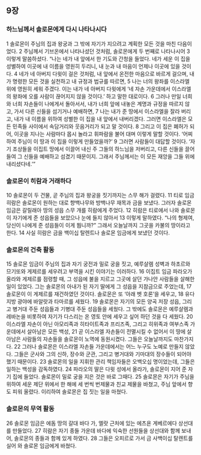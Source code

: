 ## 9장
### 하느님께서 솔로몬에게 다시 나타나시다
1 솔로몬이 주님의 집과 왕궁과 그 밖에 자기가 지으려고 계획한 모든 것을 마친 다음이었다.
2 주님께서 기브온에서 나타나셨던 것처럼, 솔로몬에게 두 번째로 나타나시어
3 이렇게 말씀하셨다. “나는 네가 내 앞에서 한 기도와 간청을 들었다. 네가 세운 이 집을 성별하여 이곳에 내 이름을 영원히 두리니, 내 눈과 내 마음이 언제나 이곳에 있을 것이다.
4 네가 네 아버지 다윗이 걸은 것처럼, 내 앞에서 온전한 마음으로 바르게 걸으며, 내가 명령한 모든 것을 실천하고 내 규정과 법규를 따르면,
5 나는 너의 왕좌를 이스라엘 위에 영원히 세워 주겠다. 이는 내가 네 아버지 다윗에게 ‘네 자손 가운데에서 이스라엘의 왕좌에 오를 사람이 끊어지지 않을 것이다.’ 하고 말한 대로이다.
6 그러나 만일 너희와 너희 자손들이 나에게서 돌아서서, 내가 너희 앞에 내놓은 계명과 규정을 따르지 않고, 가서 다른 신들을 섬기거나 예배하면,
7 나는 내가 준 땅에서 이스라엘을 잘라 버리고, 내가 내 이름을 위하여 성별한 이 집을 내 앞에서 내버리겠다. 그러면 이스라엘은 모든 민족들 사이에서 속담거리와 웃음거리가 되고 말 것이다.
8 그리고 이 집은 폐허가 되어, 이곳을 지나는 사람마다 몹시 놀라고 휘파람을 불어 대며 이렇게 말할 것이다. ‘어찌하여 주님이 이 땅과 이 집을 이렇게 만들었을까?’
9 그러면 사람들이 대답할 것이다. ‘자기 조상들을 이집트 땅에서 이끌어 내신 주 그들의 하느님을 저버리고, 다른 신들을 끌어들여 그 신들을 예배하고 섬겼기 때문이지. 그래서 주님께서는 이 모든 재앙을 그들 위에 내리셨다네.’”
### 솔로몬이 히람과 거래하다
10 솔로몬이 두 건물, 곧 주님의 집과 왕궁을 짓기까지는 스무 해가 걸렸다.
11 티로 임금 히람은 솔로몬이 원하는 대로 향백나무와 방백나무 재목과 금을 보냈다. 그러자 솔로몬 임금은 갈릴래아 땅의 성읍 스무 개를 히람에게 주었다.
12 히람은 티로에서 나와 솔로몬이 자기에게 준 성읍들을 보았으나 눈에 들지 않아서
13 이렇게 말하였다. “나의 형제여, 당신이 나에게 준 성읍들이 이게 뭡니까?” 그래서 오늘날까지 그곳을 카불의 땅이라고 한다.
14 사실 히람은 금을 백이십 탈렌트나 솔로몬 임금에게 보냈던 것이다.
### 솔로몬의 건축 활동
15 솔로몬 임금이 주님의 집과 자기 궁전과 밀로 궁을 짓고, 예루살렘 성벽과 하초르와 므기또와 게제르를 세우려고 부역을 시킨 이야기는 이러하다.
16 이집트 임금 파라오가 올라와 게제르를 점령할 때, 그 성읍에 불을 지르고 그곳에 살던 가나안 사람들을 살해한 일이 있었다. 그는 솔로몬의 아내가 된 자기 딸에게 그 성읍을 지참금으로 주었는데,
17 솔로몬이 이 게제르를 재건하였던 것이다. 솔로몬은 또 ‘아래 벳 호론’을 세우고,
18 유다 지방 광야에 바알랏과 타마르를 세웠다.
19 솔로몬은 자기의 모든 양곡 저장 성읍, 그리고 병거대 주둔 성읍들과 기병대 주둔 성읍들을 세웠다. 그 밖에도 솔로몬은 예루살렘과 레바논을 비롯하여 자기가 다스리는 온 영토 안에 세우고 싶어 하던 것을 다 세웠다.
20 이스라엘 자손이 아닌 아모리족과 히타이트족과 프리즈족, 그리고 히위족과 여부스족 가운데에서 살아남은 모든 백성,
21 곧 이스라엘 자손들이 전멸시킬 수 없어서 이 땅에 살아남은 사람들의 자손들을 솔로몬이 노역에 동원시켰다. 그들은 오늘날까지도 마찬가지다.
22 그러나 솔로몬은 이스라엘 자손들 가운데에서는 어느 누구도 노예로 만들지 않았다. 그들은 군사와 그의 신하, 장수와 군관, 그리고 병거대와 기마대의 장수들이 되어야 했기 때문이다.
23 솔로몬의 일을 지휘한 관리 책임자들은 오백오십 명이었는데, 그들은 일하는 백성을 감독하였다.
24 파라오의 딸은 다윗 성에서 올라가, 솔로몬이 지어 준 자기 집에 들었다. 솔로몬이 밀로 궁을 지은 것은 바로 그때다.
25 솔로몬은 자기가 주님을 위하여 세운 제단 위에서 한 해에 세 번씩 번제물과 친교 제물을 바쳤고, 주님 앞에서 향도 피워 올렸다. 이리하여 솔로몬은 집 짓는 일을 마쳤다.
### 솔로몬의 무역 활동
26 솔로몬 임금은 에돔 땅의 갈대 바다 가, 엘랏 근처에 있는 에츠욘 게베르에다 상선대를 만들었다.
27 히람은 자기 종들 가운데 바다에 익숙한 선원들을 상선대와 함께 보내어, 솔로몬의 종들과 함께 있게 하였다.
28 그들은 오피르로 가서 금 사백이십 탈렌트를 실어 와 솔로몬 임금에게 바쳤다.
